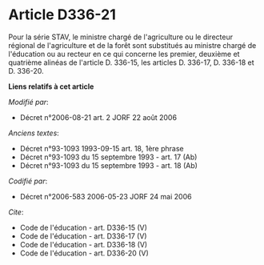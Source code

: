 # Article D336-21

Pour la série STAV, le ministre chargé de l'agriculture ou le directeur régional de l'agriculture et de la forêt sont
substitués au ministre chargé de l'éducation ou au recteur en ce qui concerne les premier, deuxième et quatrième alinéas de
l'article D. 336-15, les articles D. 336-17, D. 336-18 et D. 336-20.

**Liens relatifs à cet article**

_Modifié par_:

  - Décret n°2006-08-21 art. 2 JORF 22 août 2006

_Anciens textes_:

  - Décret n°93-1093 1993-09-15 art. 18, 1ère phrase
  - Décret n°93-1093 du 15 septembre 1993 - art. 17 (Ab)
  - Décret n°93-1093 du 15 septembre 1993 - art. 18 (Ab)

_Codifié par_:

  - Décret n°2006-583 2006-05-23 JORF 24 mai 2006

_Cite_:

  - Code de l'éducation - art. D336-15 (V)
  - Code de l'éducation - art. D336-17 (V)
  - Code de l'éducation - art. D336-18 (V)
  - Code de l'éducation - art. D336-20 (V)

